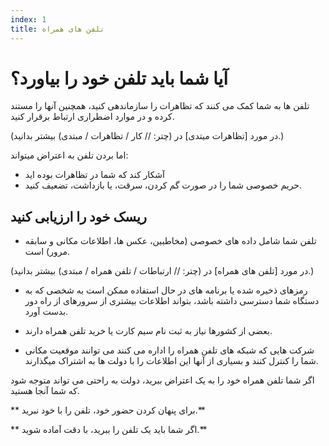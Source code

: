 ```yaml
---
index: 1
title: تلفن های همراه
---
```

# آیا شما باید تلفن خود را بیاورد؟

تلفن ها به شما کمک می کنند که تظاهرات را سازماندهی کنید، همچنین آنها را مستند کرده و در موارد اضطراری ارتباط برقرار کنید.

(در مورد [تظاهرات میتدی] در (چتر: // کار / تظاهرات / مبتدی) بیشتر بدانید.)

اما بردن تلفن به اعتراض میتواند:

*   آشکار کند که شما در تظاهرات بوده اید
*   حریم خصوصی شما را در صورت گم کردن، سرقت، یا بازداشت، تضعیف کنید.

## ریسک خود را ارزیابی کنید

*   تلفن شما شامل داده های خصوصی (مخاطبین، عکس ها، اطلاعات مکانی و سابقه مرور) است.

(در مورد  [تلفن های همراه] در (چتر: // ارتباطات / تلفن همراه / مبتدی) بیشتر بدانید.)

*   رمزهای ذخیره شده یا برنامه های در حال استفاده ممکن است به شخصی که به دستگاه شما دسترسی داشته باشد، بتواند اطلاعات بیشتری از سرورهای از راه دور بدست آورد.

*   بعضی از کشورها نیاز به ثبت نام سیم کارت یا خرید تلفن همراه دارند.

*   شرکت هایی که شبکه های تلفن همراه را اداره می کنند می توانند موقعیت مکانی شما را کنترل کنند و بسیاری از آنها این اطلاعات را با دولت ها به اشتراک میگذارند.

اگر شما تلفن همراه خود را به یک اعتراض ببرید، دولت به راحتی می تواند متوجه شود که شما آنجا هستید.

** برای پنهان کردن حضور خود، تلفن را با خود نبرید.**

** اگر شما باید یک تلفن را ببرید، با دقت آماده شوید.**